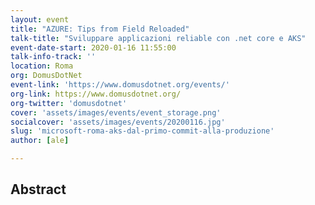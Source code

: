 ```yaml
---
layout: event
title: "AZURE: Tips from Field Reloaded"
talk-title: "Sviluppare applicazioni reliable con .net core e AKS"
event-date-start: 2020-01-16 11:55:00
talk-info-track: ''
location: Roma
org: DomusDotNet
event-link: 'https://www.domusdotnet.org/events/'
org-link: https://www.domusdotnet.org/
org-twitter: 'domusdotnet'
cover: 'assets/images/events/event_storage.png'
socialcover: 'assets/images/events/20200116.jpg'
slug: 'microsoft-roma-aks-dal-primo-commit-alla-produzione'
author: [ale]

---
```

## Abstract


<!--div class="video">

<div class="responsive-iframe-container-16">
<iframe class="responsive-iframe" src="https://www.youtube.com/embed/ITe-xWHIS-U" frameborder="0" allow="accelerometer; autoplay; clipboard-write; encrypted-media; gyroscope; picture-in-picture" allowfullscreen></iframe>
</div>
</div>

<div class="slide">
<h3>Materiali</h3>
<ul>
    <li><a href="https://www.slideshare.net/melkio/a-quick-introduction-to-aks" target="_blank">Slide del Talk </a></li>
</ul>
</div-->

